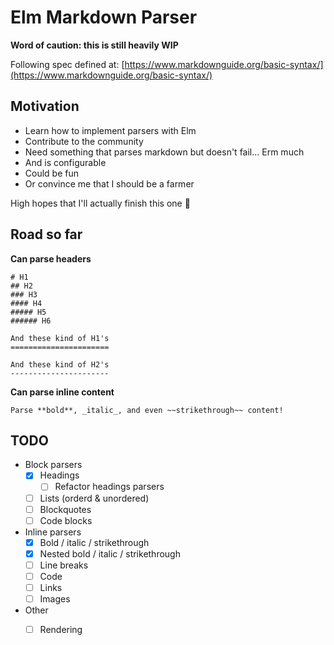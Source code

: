 # Elm Markdown Parser

**Word of caution: this is still heavily WIP**

Following spec defined at: [https://www.markdownguide.org/basic-syntax/](https://www.markdownguide.org/basic-syntax/)

## Motivation

- Learn how to implement parsers with Elm
- Contribute to the community
- Need something that parses markdown but doesn't fail... Erm much
- And is configurable
- Could be fun
- Or convince me that I should be a farmer

High hopes that I'll actually finish this one :metal:


## Road so far

**Can parse headers**

```
# H1
## H2
### H3
#### H4
##### H5
###### H6

And these kind of H1's
======================

And these kind of H2's
----------------------
```

**Can parse inline content**

```
Parse **bold**, _italic_, and even ~~strikethrough~~ content!
```


## TODO

- Block parsers
    - [x] Headings
        - [ ] Refactor headings parsers
    - [ ] Lists (orderd & unordered)
    - [ ] Blockquotes
    - [ ] Code blocks
- Inline parsers
    - [x] Bold / italic / strikethrough
    - [x] Nested bold / italic / strikethrough
    - [ ] Line breaks
    - [ ] Code
    - [ ] Links
    - [ ] Images
- Other
    - [ ] Rendering

